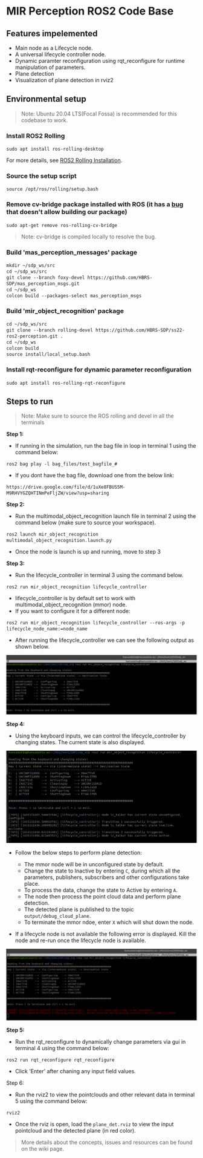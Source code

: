 # MIR Perception ROS2 Code Base

## Features impelemented

* Main node as a Lifecycle node.
* A universal lifecycle controller node.
* Dynamic paramter reconfiguration using rqt_reconfigure for runtime manipulation of parameters.
* Plane detection
* Visualization of plane detection in rviz2

## Environmental setup

> Note: Ubuntu 20.04 LTS(Focal Fossa) is recommended for this codebase to work.

### Install ROS2 Rolling
```
sudo apt install ros-rolling-desktop
```
For more details, see [ROS2 Rolling Installation](https://docs.ros.org/en/rolling/Installation/Alternatives/Ubuntu-Development-Setup.html).

### Source the setup script
```
source /opt/ros/rolling/setup.bash
```

### Remove cv-bridge package installed with ROS (it has a [bug](https://github.com/HBRS-SDP/ss22-ros2-perception/issues/13) that doesn't allow building our package)
```
sudo apt-get remove ros-rolling-cv-bridge
```

> Note: cv-bridge is compiled locally to resolve the bug.

### Build 'mas_perception_messages' package
```
mkdir ~/sdp_ws/src
cd ~/sdp_ws/src
git clone --branch foxy-devel https://github.com/HBRS-SDP/mas_perception_msgs.git
cd ~/sdp_ws
colcon build --packages-select mas_perception_msgs
```

### Build 'mir_object_recognition' package

```
cd ~/sdp_ws/src
git clone --branch rolling-devel https://github.com/HBRS-SDP/ss22-ros2-perception.git .
cd ~/sdp_ws
colcon build 
source install/local_setup.bash
```

### Install rqt-reconfigure for dynamic parameter reconfiguration
```
sudo apt install ros-rolling-rqt-reconfigure
```

## Steps to run

> Note: Make sure to source the ROS rolling and devel in all the terminals

**Step 1:**

* If running in the simulation, run the bag file in loop in terminal 1 using the command below:
```
ros2 bag play -l bag_files/test_bagfile_#
```
* If you dont have the bag file, download one from the below link:
```
https://drive.google.com/file/d/1uXe8FBUS5M-M9RHVYGZQHTINmPeFljZW/view?usp=sharing
```

**Step 2:**

* Run the multimodal_object_recognition launch file in terminal 2 using the command below (make sure to source your workspace).
```
ros2 launch mir_object_recognition multimodal_object_recognition.launch.py 
```
* Once the node is launch is up and running, move to step 3

**Step 3:**

* Run the lifecycle_controller in terminal 3 using the command below.

```
ros2 run mir_object_recognition lifecycle_controller 
```
* lifecycle_controller is by default set to work with multimodal_object_recognition (mmor) node.
* If you want to configure it for a different node:
```
ros2 run mir_object_recognition lifecycle_controller --ros-args -p lifecycle_node_name:=node_name
```
* After running the lifecycle_controller we can see the following output as shown below.

<img src="https://github.com/HBRS-SDP/ss22-ros2-perception/blob/rolling-devel/images/lc_cntrl_out.png" >

**Step 4:**

* Using the keyboard inputs, we can control the lifecycle_controller by changing states. The current state is also displayed.

<img src="https://github.com/HBRS-SDP/ss22-ros2-perception/blob/rolling-devel/images/lc_cntrl_state_chng.png" >

* Follow the below steps to perform plane detection:    
    * The mmor node will be in unconfigured state by default.
    * Change the state to Inactive by entering `C`, during which all the parameters, publishers, subscribers and other configurations take place.
    * To process the data, change the state to Active by entering `A`.
    * The node then process the point cloud data and perform plane detection.
    * The detected plane is published to the topic `output/debug_cloud_plane`.
    * To terminate the mmor ndoe, enter `X` which will shut down the node.

* If a lifecycle node is not available the following error is displayed. Kill the node and re-run once the lifecycle node is available.

<img src="https://github.com/HBRS-SDP/ss22-ros2-perception/blob/rolling-devel/images/lc_cntrl_out_error.png" >


**Step 5:**

* Run the rqt_reconfigure to dynamically change parameters via gui in terminal 4 using the command below:
```
ros2 run rqt_reconfigure rqt_reconfigure
```
* Click 'Enter' after chaning any input field values.


Step 6:

* Run the rviz2 to view the pointclouds and other relevant data in terminal 5 using the command below:
```
rviz2
```
* Once the rviz is open, load the `plane_det.rviz` to view the input pointcloud and the detected plane (in red color).


> More details about the concepts, issues and resources can be found on the wiki page.
